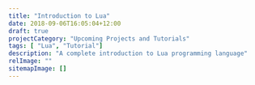 ```yaml
---
title: "Introduction to Lua"
date: 2018-09-06T16:05:04+12:00
draft: true
projectCategory: "Upcoming Projects and Tutorials"
tags: [ "Lua", "Tutorial"]
description: "A complete introduction to Lua programming language"
relImage: ""
sitemapImage: []
---
```

